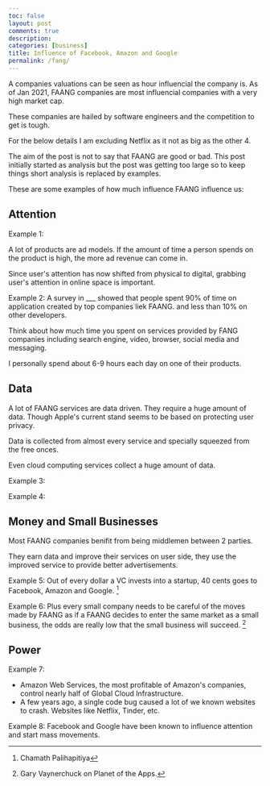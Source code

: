 ```yaml
---
toc: false
layout: post
comments: true
description: 
categories: [business]
title: Influence of Facebook, Amazon and Google
permalink: /fang/
---
```


A companies valuations can be seen as hour influencial the company is. As of Jan 2021, FAANG companies are most influencial companies with a very high market cap.

These companies are hailed by software engineers and the competition to get is tough.

For the below details I am excluding Netflix as it not as big as the other 4.

The aim of the post is not to say that FAANG are good or bad. This post initially started as analysis but the post was getting too large so to keep things short analysis is replaced by  examples.

These are some examples of how much influence FAANG influence us:

## Attention

Example 1: 

A lot of products are ad models. If the amount of time a person spends on the product is high, the more ad revenue can come in.

Since user's attention has now shifted from physical to digital, grabbing user's attention in online space is important.

Example 2:
A survey in ___ showed that people spent 90% of time on application created by top companies liek FAANG. and less than 10% on other developers.

Think about how much time you spent on services provided by FANG companies including search engine, video, browser, social media and messaging.

I personally spend about 6-9 hours each day on one of their products.

## Data

A lot of FAANG services are data driven. They require a huge amount of data. Though Apple's current stand seems to be based on protecting user privacy.

Data is collected from almost every service and specially squeezed from the free onces.

Even cloud computing services collect a huge amount of data.

Example 3:

Example 4:

## Money and Small Businesses

Most FAANG companies benifit from being middlemen between 2 parties.

They earn data and improve their services on user side, they use the improved service to provide better advertisements.

Example 5:
Out of every dollar a VC invests into a startup, 40 cents goes to Facebook, Amazon and Google. [^1]

Example 6:
Plus every small company needs to be careful of the moves made by FAANG as if a FAANG decides to enter the same market as a small business, the odds are really low that the small business will succeed. [^2]

## Power

Example 7:
- Amazon Web Services, the most profitable of Amazon's companies, control nearly half of Global Cloud Infrastructure.
- A few years ago, a single code bug caused a lot of we known websites to crash. Websites like Netflix, Tinder, etc.

Example 8:
Facebook and Google have been known to influence attention and start mass movements.

[^1]: Chamath Palihapitiya
[^2]: Gary Vaynerchuck on Planet of the Apps.